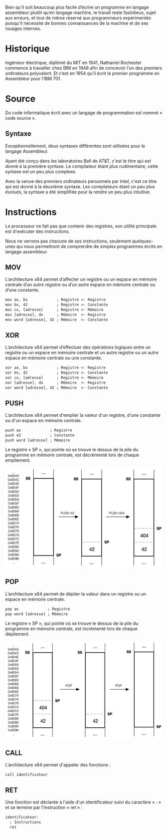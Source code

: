 Bien qu’il soit beaucoup plus facile d’écrire un programme en langage assembleur plutôt qu’en langage machine, le travail reste fastidieux, sujet aux erreurs, et tout de même réservé aux programmeurs expérimentés puisqu’il nécessite de bonnes connaissances de la machine et de ses rouages internes.

# Historique

Ingénieur électrique, diplômé du MIT en 1941, Nathaniel Rochester commence à travailler chez IBM en 1948 afin de concevoir l’un des premiers ordinateurs polyvalent. Et c’est en 1954 qu’il écrit le premier programme en Assembleur pour l’IBM 701.

# Source

Du code informatique écrit avec un langage de programmation est nommé « code source ».

## Syntaxe

Exceptionnellement, deux syntaxes différentes sont utilisées pour le langage Assembleur.

Ayant été conçu dans les laboratoires Bell de AT&T, c'est le titre qui est donné à la première syntaxe. Le compilateur étant plus rudimentaire, cette syntaxe est un peu plus complexe.

Avec la venue des premiers ordinateurs personnels par Intel, c'est ce titre qui est donné à la deuxième syntaxe. Les compilateurs étant un peu plus évolués, la syntaxe a été simplifiée pour la rendre un peu plus intuitive.

# Instructions

Le processeur ne fait pas que contenir des registres, son utilité principale est d'exécuter des instructions.

Nous ne verrons pas chacune de ses instructions, seulement quelques-unes qui nous permettront de comprendre de simples programmes écrits en langage assembleur.

## MOV

L’architecture x64 permet d’affecter un registre ou un espace en mémoire centrale d’un autre registre ou d’un autre espace en mémoire centrale ou d’une constante.

```assembly
mov ax, bx             ; Registre <- Registre
mov bx, 42             ; Registre <- Constante
mov cx, [adresse]      ; Registre <- Mémoire
mov [adresse], dx      ; Mémoire  <- Registre
mov word [adresse], 42 ; Mémoire  <- Constante
```

## XOR

L’architecture x64 permet d’effectuer des opérations logiques entre un registre ou un espace en mémoire centrale et un autre registre ou un autre espace en mémoire centrale ou une constante.

```assembly
xor ax, bx             ; Registre <- Registre
xor bx, 42             ; Registre <- Constante
xor cx, [adresse]      ; Registre <- Mémoire
xor [adresse], dx      ; Mémoire  <- Registre
xor word [adresse], 42 ; Mémoire  <- Constante
```

## PUSH

L’architecture x64 permet d'empiler la valeur d'un registre, d'une constante ou d'un espace en mémoire centrale.

```assembly
push ax             ; Registre
push 42             ; Constante
push word [adresse] ; Mémoire
```

Le registre « SP », qui pointe où se trouve le dessus de la pile du programme en mémoire centrale, est décrémenté lors de chaque empilement.

![Empiler](Images/ASM/Push.png)

## POP

L’architecture x64 permet de dépiler la valeur dans un registre ou un espace en mémoire centrale.

```assembly
pop ax             ; Registre
pop word [adresse] ; Mémoire
```

Le registre « SP », qui pointe où se trouve le dessus de la pile du programme en mémoire centrale, est incrémenté lors de chaque dépilement.

![Dépiler](Images/ASM/Pop.png)

## CALL

L’architecture x64 permet d'appeler des fonctions :

```assembly
call identificateur
```

## RET

Une fonction est déclarée à l'aide d'un identificateur suivi du caractère « : » et se termine par l'instruction « ret » :

```assembly
identificateur:
  ; Instructions
  ret
```